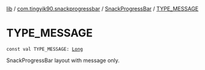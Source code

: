 [lib](../../index.md) / [com.tingyik90.snackprogressbar](../index.md) / [SnackProgressBar](index.md) / [TYPE_MESSAGE](.)

# TYPE_MESSAGE

`const val TYPE_MESSAGE: `[`Long`](https://kotlinlang.org/api/latest/jvm/stdlib/kotlin/-long/index.html)

SnackProgressBar layout with message only.

